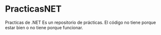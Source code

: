 # PracticasNET
Practicas de .NET
Es un repositorio de prácticas. 
El código no tiene porque estar bien o no tiene porque funcionar.
